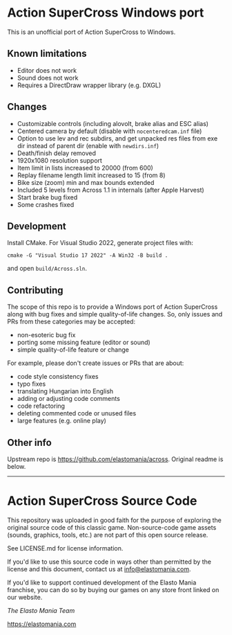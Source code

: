 # Action SuperCross Windows port

This is an unofficial port of Action SuperCross to Windows.

## Known limitations

* Editor does not work
* Sound does not work
* Requires a DirectDraw wrapper library (e.g. DXGL)

## Changes

* Customizable controls (including alovolt, brake alias and ESC alias)
* Centered camera by default (disable with `nocenteredcam.inf` file)
* Option to use lev and rec subdirs, and get unpacked res files from exe dir instead of parent dir (enable with `newdirs.inf`)
* Death/finish delay removed
* 1920x1080 resolution support
* Item limit in lists increased to 20000 (from 600)
* Replay filename length limit increased to 15 (from 8)
* Bike size (zoom) min and max bounds extended
* Included 5 levels from Across 1.1 in internals (after Apple Harvest)
* Start brake bug fixed
* Some crashes fixed

## Development

Install CMake. For Visual Studio 2022, generate project files with:

```
cmake -G "Visual Studio 17 2022" -A Win32 -B build .
```

and open `build/Across.sln`.

## Contributing

The scope of this repo is to provide a Windows port of Action SuperCross along with bug fixes and simple quality-of-life changes.
So, only issues and PRs from these categories may be accepted:

* non-esoteric bug fix
* porting some missing feature (editor or sound)
* simple quality-of-life feature or change

For example, please don't create issues or PRs that are about:

* code style consistency fixes
* typo fixes
* translating Hungarian into English
* adding or adjusting code comments
* code refactoring
* deleting commented code or unused files
* large features (e.g. online play)

## Other info

Upstream repo is https://github.com/elastomania/across. Original readme is below.

---

# Action SuperCross Source Code
This repository was uploaded in good faith for the purpose of exploring the original source code of this classic game. Non-source-code game assets (sounds, graphics, tools, etc.) are not part of this open source release.

See LICENSE.md for license information. 

If you'd like to use this source code in ways other than permitted by the license and this document, contact us at info@elastomania.com.

If you'd like to support continued development of the Elasto Mania franchise, you can do so by buying our games on any store front linked on our website.

*The Elasto Mania Team*

https://elastomania.com